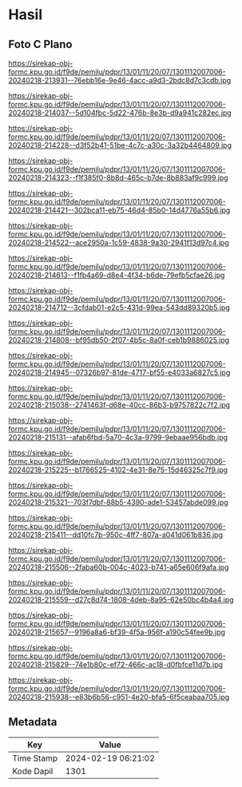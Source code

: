 # Hasil

## Foto C Plano

https://sirekap-obj-formc.kpu.go.id/f9de/pemilu/pdpr/13/01/11/20/07/1301112007006-20240218-213931--76ebb16e-9e46-4acc-a9d3-2bdc8d7c3cdb.jpg

https://sirekap-obj-formc.kpu.go.id/f9de/pemilu/pdpr/13/01/11/20/07/1301112007006-20240218-214037--5d104fbc-5d22-476b-8e3b-d9a941c282ec.jpg

https://sirekap-obj-formc.kpu.go.id/f9de/pemilu/pdpr/13/01/11/20/07/1301112007006-20240218-214228--d3f52b41-51be-4c7c-a30c-3a32b4464809.jpg

https://sirekap-obj-formc.kpu.go.id/f9de/pemilu/pdpr/13/01/11/20/07/1301112007006-20240218-214323--f1f385f0-8b8d-465c-b7de-8b883af9c999.jpg

https://sirekap-obj-formc.kpu.go.id/f9de/pemilu/pdpr/13/01/11/20/07/1301112007006-20240218-214421--302bca11-eb75-46d4-85b0-14d4776a55b6.jpg

https://sirekap-obj-formc.kpu.go.id/f9de/pemilu/pdpr/13/01/11/20/07/1301112007006-20240218-214522--ace2950a-1c59-4838-9a30-2941f13d97c4.jpg

https://sirekap-obj-formc.kpu.go.id/f9de/pemilu/pdpr/13/01/11/20/07/1301112007006-20240218-214613--f1fb4a69-d8e4-4f34-b6de-79efb5cfae26.jpg

https://sirekap-obj-formc.kpu.go.id/f9de/pemilu/pdpr/13/01/11/20/07/1301112007006-20240218-214712--3cfdab01-e2c5-431d-99ea-543dd89320b5.jpg

https://sirekap-obj-formc.kpu.go.id/f9de/pemilu/pdpr/13/01/11/20/07/1301112007006-20240218-214808--bf95db50-2f07-4b5c-8a0f-ceb1b9886025.jpg

https://sirekap-obj-formc.kpu.go.id/f9de/pemilu/pdpr/13/01/11/20/07/1301112007006-20240218-214945--07326b97-81de-4717-bf55-e4033a6827c5.jpg

https://sirekap-obj-formc.kpu.go.id/f9de/pemilu/pdpr/13/01/11/20/07/1301112007006-20240218-215038--2741463f-d68e-40cc-86b3-b9757822c7f2.jpg

https://sirekap-obj-formc.kpu.go.id/f9de/pemilu/pdpr/13/01/11/20/07/1301112007006-20240218-215131--afab6fbd-5a70-4c3a-9799-9ebaae956bdb.jpg

https://sirekap-obj-formc.kpu.go.id/f9de/pemilu/pdpr/13/01/11/20/07/1301112007006-20240218-215225--b1766525-4102-4e31-8e75-15d46325c7f9.jpg

https://sirekap-obj-formc.kpu.go.id/f9de/pemilu/pdpr/13/01/11/20/07/1301112007006-20240218-215321--703f7dbf-88b5-4390-ade1-53457abde099.jpg

https://sirekap-obj-formc.kpu.go.id/f9de/pemilu/pdpr/13/01/11/20/07/1301112007006-20240218-215411--dd10fc7b-950c-4ff7-807a-a041d061b836.jpg

https://sirekap-obj-formc.kpu.go.id/f9de/pemilu/pdpr/13/01/11/20/07/1301112007006-20240218-215506--2faba60b-004c-4023-b741-a65e606f9afa.jpg

https://sirekap-obj-formc.kpu.go.id/f9de/pemilu/pdpr/13/01/11/20/07/1301112007006-20240218-215559--d27c8d74-1808-4deb-8a95-62e50bc4b4a4.jpg

https://sirekap-obj-formc.kpu.go.id/f9de/pemilu/pdpr/13/01/11/20/07/1301112007006-20240218-215657--9196a8a6-bf39-4f5a-956f-a190c54fee9b.jpg

https://sirekap-obj-formc.kpu.go.id/f9de/pemilu/pdpr/13/01/11/20/07/1301112007006-20240218-215829--74e1b80c-ef72-466c-ac18-d0fbfce11d7b.jpg

https://sirekap-obj-formc.kpu.go.id/f9de/pemilu/pdpr/13/01/11/20/07/1301112007006-20240218-215938--e83b6b56-c951-4e20-bfa5-6f5ceabaa705.jpg


## Metadata

| Key        | Value               |
| ---------- | ------------------- |
| Time Stamp | 2024-02-19 06:21:02 |
| Kode Dapil | 1301                |



